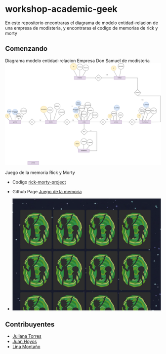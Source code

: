 # workshop-academic-geek
En este repositorio encontraras el diagrama de modelo entidad-relacion de una empresa de modisteria, y encontraras el codigo de memorias de rick y morty

## Comenzando
Diagrama modelo entidad-relacion Empresa Don Samuel de modisteria
![diagrama](diagrama-modisteria.png)

Juego de la memoria Rick y Morty
- Codigo [rick-morty-project](https://github.com/plmlmontano/workshop-academic-geek/tree/main/rick_morty_project)

- Github Page [Juego de la memoria](https://plmlmontano.github.io/workshop-academic-geek/rick_morty_project/index.html)

- ![juego-memoria](screen-juego-memoria.png)

## Contribuyentes
- [Juliana Torres](https://github.com/JULI125)
- [Juan Hoyos](https://github.com/juanhcode)
- [Lina Montaño](https://github.com/plmlmontano)